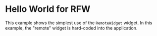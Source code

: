 # Hello World for RFW

This example shows the simplest use of the `RemoteWidget` widget. In
this example, the "remote" widget is hard-coded into the application.
